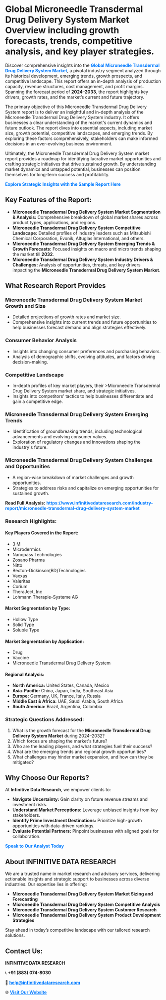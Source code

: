 <h1>Global Microneedle Transdermal Drug Delivery System Market Overview including growth forecasts, trends, competitive analysis, and key player strategies.</h1>
<p>
Discover comprehensive insights into the 
<a href="https://www.infinitivedataresearch.com/industry-report/microneedle-transdermal-drug-delivery-system-market" rel="dofollow" style="color: #007BFF; text-decoration: none;"><strong>Global Microneedle Transdermal Drug Delivery System Market</strong></a>, a pivotal industry segment analyzed through its historical development, emerging trends, growth prospects, and competitive landscape. This report offers an in-depth analysis of production capacity, revenue structures, cost management, and profit margins. Spanning the forecast period of <strong>2024–2033</strong>, the report highlights key drivers, growth rates, and the market’s current and future trajectory.
</p>
<p>
The primary objective of this Microneedle Transdermal Drug Delivery System report is to deliver an insightful and in-depth analysis of the Microneedle Transdermal Drug Delivery System industry. It offers businesses a clear understanding of the market's current dynamics and future outlook. The report dives into essential aspects, including market size, growth potential, competitive landscapes, and emerging trends. By exploring these factors comprehensively, stakeholders can make informed decisions in an ever-evolving business environment.
</p>
<p>
Ultimately, the Microneedle Transdermal Drug Delivery System market report provides a roadmap for identifying lucrative market opportunities and crafting strategic initiatives that drive sustained growth. By understanding market dynamics and untapped potential, businesses can position themselves for long-term success and profitability.
</p>
<p>
<a href="https://www.infinitivedataresearch.com/request-sample/reportId=101981" style="color: #007BFF; text-decoration: none;"><strong>Explore Strategic Insights with the Sample Report Here</strong></a>
</p>

<h2>Key Features of the Report:</h2>
<ul>
<li><strong>Microneedle Transdermal Drug Delivery System Market Segmentation & Analysis:</strong> Comprehensive breakdown of global market shares across product types, applications, and regions.</li>
<li><strong>Microneedle Transdermal Drug Delivery System Competitive Landscape:</strong> Detailed profiles of industry leaders such as Mitsubishi Chemical Corporation, Evonik, Altuglas International, and others.</li>
<li><strong>Microneedle Transdermal Drug Delivery System Emerging Trends & Growth Forecasts:</strong> Focused insights on macro and micro trends shaping the market till <strong>2032</strong>.</li>
<li><strong>Microneedle Transdermal Drug Delivery System Industry Drivers & Challenges:</strong> Analysis of opportunities, threats, and key drivers impacting the <strong>Microneedle Transdermal Drug Delivery System Market</strong>.</li>
</ul>

<h2>What Research Report Provides</h2>
<h3>Microneedle Transdermal Drug Delivery System Market Growth and Size</h3>
<ul>
<li>Detailed projections of growth rates and market size.</li>
<li>Comprehensive insights into current trends and future opportunities to help businesses forecast demand and align strategies effectively.</li>
</ul>

<h3>Consumer Behavior Analysis</h3>
<ul>
<li>Insights into changing consumer preferences and purchasing behaviors.</li>
<li>Analysis of demographic shifts, evolving attitudes, and factors driving decision-making.</li>
</ul>

<h3>Competitive Landscape</h3>
<ul>
<li>In-depth profiles of key market players, their >Microneedle Transdermal Drug Delivery System market share, and strategic initiatives.</li>
<li>Insights into competitors' tactics to help businesses differentiate and gain a competitive edge.</li>
</ul>

<h3>Microneedle Transdermal Drug Delivery System Emerging Trends</h3>
<ul>
<li>Identification of groundbreaking trends, including technological advancements and evolving consumer values.</li>
<li>Exploration of regulatory changes and innovations shaping the industry's future.</li>
</ul>

<h3>Microneedle Transdermal Drug Delivery System Challenges and Opportunities</h3>
<ul>
<li>A region-wise breakdown of market challenges and growth opportunities.</li>
<li>Strategies to address risks and capitalize on emerging opportunities for sustained growth.</li>
</ul>
<p><strong>Read Full Analysis:</strong> <a href="https://www.infinitivedataresearch.com/industry-report/microneedle-transdermal-drug-delivery-system-market" rel="dofollow" style="color: #007BFF; text-decoration: none;"><strong>https://www.infinitivedataresearch.com/industry-report/microneedle-transdermal-drug-delivery-system-market</strong></a></p>
<h3>Research Highlights:</h3>
<h4>Key Players Covered in the Report:</h4>
<ul><li>3 M</li><li>Microdermics</li><li>Nanopass Technologies</li><li>Zosano Pharma</li><li>Nitto</li><li>Becton-Dickinson(BD)Technologies</li><li>Vaxxas</li><li>Valeritas</li><li>Corium</li><li>TheraJect, Inc</li><li>Lohmann Therapie-Systeme AG</li></ul>
<h4>Market Segmentation by Type:</h4>
<ul><li>Hollow Type</li><li>Solid Type</li><li>Soluble Type</li></ul>
<h4>Market Segmentation by Application:</h4>
<ul><li>Drug</li><li>Vaccine</li><li>Microneedle Transdermal Drug Delivery System</li></ul>

<h4>Regional Analysis:</h4>
<ul>
<li><strong>North America:</strong> United States, Canada, Mexico</li>
<li><strong>Asia-Pacific:</strong> China, Japan, India, Southeast Asia</li>
<li><strong>Europe:</strong> Germany, UK, France, Italy, Russia</li>
<li><strong>Middle East & Africa:</strong> UAE, Saudi Arabia, South Africa</li>
<li><strong>South America:</strong> Brazil, Argentina, Colombia</li>
</ul>

<h3>Strategic Questions Addressed:</h3>
<ol>
<li>What is the growth forecast for the <strong>Microneedle Transdermal Drug Delivery System Market</strong> during 2024–2032?</li>
<li>Which forces are shaping the market's future?</li>
<li>Who are the leading players, and what strategies fuel their success?</li>
<li>What are the emerging trends and regional growth opportunities?</li>
<li>What challenges may hinder market expansion, and how can they be mitigated?</li>
</ol>

<h2>Why Choose Our Reports?</h2>
<p>At <strong>Infinitive Data Research</strong>, we empower clients to:</p>
<ul>
<li><strong>Navigate Uncertainty:</strong> Gain clarity on future revenue streams and investment risks.</li>
<li><strong>Understand Market Perceptions:</strong> Leverage unbiased insights from key stakeholders.</li>
<li><strong>Identify Prime Investment Destinations:</strong> Prioritize high-growth opportunities with data-driven rankings.</li>
<li><strong>Evaluate Potential Partners:</strong> Pinpoint businesses with aligned goals for collaboration.</li>
</ul>
<p><a href="https://www.infinitivedataresearch.com/industry-report/microneedle-transdermal-drug-delivery-system-market" rel="dofollow" style="color: #007BFF; text-decoration: none;"><strong>Speak to Our Analyst Today</strong></a></p>

<h2>About INFINITIVE DATA RESEARCH</h2>
<p>We are a trusted name in market research and advisory services, delivering actionable insights and strategic support to businesses across diverse industries. Our expertise lies in offering:</p>
<ul>
<li><strong>Microneedle Transdermal Drug Delivery System Market Sizing and Forecasting</strong></li>
<li><strong>Microneedle Transdermal Drug Delivery System Competitive Analysis</strong></li>
<li><strong>Microneedle Transdermal Drug Delivery System Customer Research</strong></li>
<li><strong>Microneedle Transdermal Drug Delivery System Product Development Strategies</strong></li>
</ul>
<p>Stay ahead in today’s competitive landscape with our tailored research solutions.</p>

<h2>Contact Us:</h2>
<p><strong>INFINITIVE DATA RESEARCH</strong></p>
<p>📞 <strong>+91 (883) 074-8030</strong></p>
<p>📧 <strong><a href="mailto:help@infinitivedataresearch.com" style="color: #007BFF;">help@infinitivedataresearch.com</a></strong></p>
<p>🌐 <strong><a href="https://www.infinitivedataresearch.com" rel="dofollow" style="color: #007BFF;">Visit Our Website</a></strong></p>